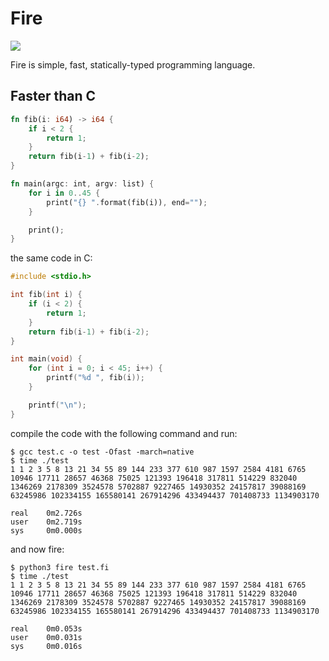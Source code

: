 # Fire

<img src="https://i.imgur.com/SSYGMnA.png"/>

Fire is simple, fast, statically-typed programming language.

## Faster than C
```rust
fn fib(i: i64) -> i64 {
    if i < 2 {
        return 1;
    }
    return fib(i-1) + fib(i-2);
}

fn main(argc: int, argv: list) {
    for i in 0..45 {
        print("{} ".format(fib(i)), end="");
    }

    print();
}
```
the same code in C:
```c
#include <stdio.h>

int fib(int i) {
    if (i < 2) {
        return 1;
    }
    return fib(i-1) + fib(i-2);
}

int main(void) {
    for (int i = 0; i < 45; i++) {
        printf("%d ", fib(i));
    }

    printf("\n");
}
```
compile the code with the following command and run:
```
$ gcc test.c -o test -Ofast -march=native
$ time ./test
1 1 2 3 5 8 13 21 34 55 89 144 233 377 610 987 1597 2584 4181 6765 10946 17711 28657 46368 75025 121393 196418 317811 514229 832040 1346269 2178309 3524578 5702887 9227465 14930352 24157817 39088169 63245986 102334155 165580141 267914296 433494437 701408733 1134903170

real    0m2.726s
user    0m2.719s
sys     0m0.000s
```
and now fire:
```
$ python3 fire test.fi
$ time ./test
1 1 2 3 5 8 13 21 34 55 89 144 233 377 610 987 1597 2584 4181 6765 10946 17711 28657 46368 75025 121393 196418 317811 514229 832040 1346269 2178309 3524578 5702887 9227465 14930352 24157817 39088169 63245986 102334155 165580141 267914296 433494437 701408733 1134903170

real    0m0.053s
user    0m0.031s
sys     0m0.016s
```
